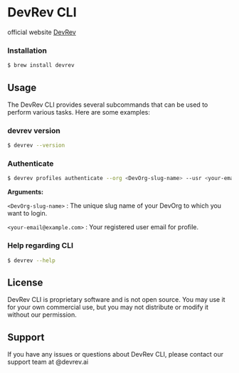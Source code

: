 # DevRev CLI
official website <a href="https://devrev.ai">DevRev</a>

### Installation

```bash
$ brew install devrev
``` 
## Usage
The DevRev CLI provides several subcommands that can be used to perform various tasks. Here are some examples:

### devrev version
```bash
$ devrev --version
```

### Authenticate

```bash
$ devrev profiles authenticate --org <DevOrg-slug-name> --usr <your-email@example.com>
``` 
**Arguments:**

`<DevOrg-slug-name>` : The unique slug name of your DevOrg to which you want to login.

`<your-email@example.com>` : Your registered user email for profile.

### Help regarding CLI
```bash
$ devrev --help
```

## License

DevRev CLI is proprietary software and is not open source. You may use it for your own commercial use, but you may not distribute or modify it without our permission.

## Support
If you have any issues or questions about DevRev CLI, please contact our support team at <yet-to-name>@devrev.ai
